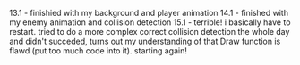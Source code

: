
13.1 - finishied with my background and player animation
14.1 - finished with my enemy animation and collision detection
  15.1 - terrible! i basically have to restart. tried to do a more complex correct collision detection the whole day and didn't succeded, turns out my understanding of that Draw function is flawd (put too much code into it). starting again!
